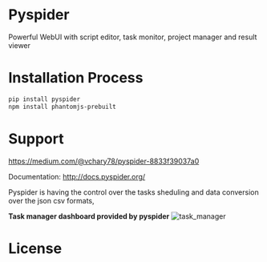 # Pyspider
Powerful WebUI with script editor, task monitor, project manager and result viewer
# Installation Process
```bash
pip install pyspider
npm install phantomjs-prebuilt
```
# Support
https://medium.com/@vchary78/pyspider-8833f39037a0

Documentation: http://docs.pyspider.org/

Pyspider is having the control over the tasks sheduling and data conversion over the json csv formats,

**Task manager dashboard provided by pyspider**
![task_manager](https://user-images.githubusercontent.com/24164028/58432989-b0404400-80d2-11e9-8f5e-8e400df37906.PNG)




# License
